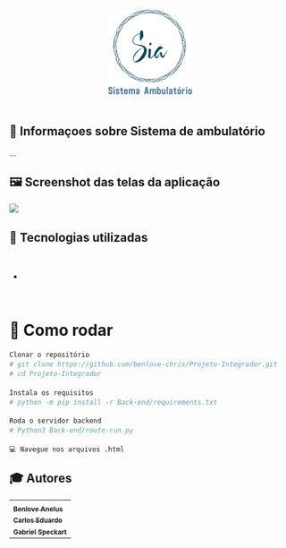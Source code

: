 <h3 align="center">
    <img src="Frontend/img/logo.png" width="150px"> 
    <br><br>
</h3>


## 🔖 Informaçoes sobre Sistema de ambulatório <br/>

...<br>

## 🖼 Screenshot das telas da aplicação <br/>

<img src="assets/ img.png">
<br/>

## 🚀 Tecnologias utilizadas <br/>
<br/>

- 
<br/>


 # 👷 Como rodar

```bash
Clonar o repositório
# git clone https://github.com/benlove-chris/Projeto-Integrador.git
# cd Projeto-Integrador

Instala os requisitos
# python -m pip install -r Back-end/requirements.txt

Roda o servidor backend
# Python3 Back-end/route-run.py

💻 Navegue nos arquivos .html

```


## :mortar_board: Autores

<table align="center">
    <tr>
        <td>
            <a href="https://github.com/benlove-chris">
                <sub><b>Benlove Anelus</b></sub>
            </a>
          <br><a href="https://github.com/carlos-landeira">
                <sub><b>Carlos Eduardo</b></sub>
            </a>
          <br><a href="https://github.com/GabrielSpeckart">
                <sub><b>Gabriel Speckart</b></sub>
            </a>
        </td>    
    </tr>
</table>

</html>






